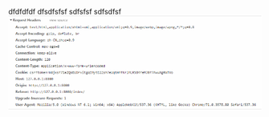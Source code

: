 dfdfdfdf
dfsdfsfsf
sdfsfsf
sdfsdfsf
![image](https://github.com/zhanghk0527/Image_GitHub/blob/master/Request_Headers.png)
